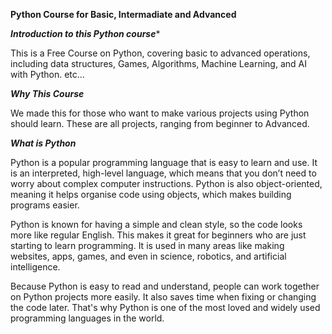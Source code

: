 **Python Course for Basic, Intermadiate and Advanced**

***Introduction to this Python course****


This is a Free Course on Python, covering basic to advanced operations, including data structures, Games, Algorithms, Machine Learning, and AI with Python. etc...


***Why This Course***

We made this for those who want to make various projects using Python should learn.
These are all projects, ranging from beginner to Advanced.

***What is Python***

Python is a popular programming language that is easy to learn and use. It is an interpreted, high-level language, which means that you don’t need to worry about complex computer instructions. Python is also object-oriented, meaning it helps organise code using objects, which makes building programs easier.

Python is known for having a simple and clean style, so the code looks more like regular English. This makes it great for beginners who are just starting to learn programming. It is used in many areas like making websites, apps, games, and even in science, robotics, and artificial intelligence.

Because Python is easy to read and understand, people can work together on Python projects more easily. It also saves time when fixing or changing the code later. That's why Python is one of the most loved and widely used programming languages in the world.
